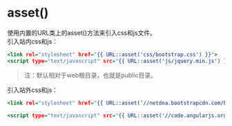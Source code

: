 # asset()
使用内置的URL类上的asset()方法来引入css和js文件。  
引入站内css和js：  
```htm
<link rel="stylesheet" href="{{ URL::asset('css/bootstrap.css') }}">
<script type="text/javascript" src="{{ URL::asset('js/jquery.min.js') }}"></script>
```
>注：默认相对于web根目录，也就是public目录。  

引入站外css和js：  
```htm
<link rel="stylesheet" href="{{ URL::asset('//netdna.bootstrapcdn.com/bootstrap/3.0.3/css/bootstrap.min.css') }}">

<script type="text/javascript" src="{{ URL::asset('//code.angularjs.org/1.2.13/angular.js') }}"></script>
```

